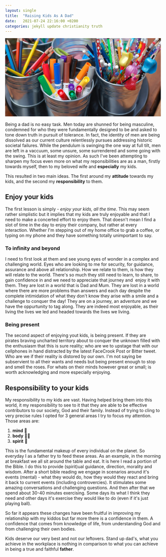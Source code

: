 ```yaml
---
layout: single 
title:  "Raising Kids As A Dad"
date:   2021-07-24 22:16:00 +0200
categories: jekyll update christianity truth 
---
```

![Raising Kids](/images/raisingkids.jpg)

Being a dad is no easy task. Men today are shunned for being masculine, condemned for who they were fundamentally designed to be and asked to tone down truth in pursuit of tolerance. In fact, the identity of men are being dissolved as our current culture relentlessly pursues addressing historic societal failures. While the pendulum is swinging the one way at full tilt, men are left in a vaccuum, some unsure, some surrendered and some going with the swing. This is at least my opinion. As such I've been attempting to sharpen my focus even more on what my reponsibilities are as a man, firstly towards myself, then to my beloved wife and __especially__ my kids.

This resulted in two main ideas. The first around my **attitude** towards my kids, and the second my **responsibility** to them.

## Enjoy your kids

The first lesson is simply - *enjoy your kids, all the time*. This may seem rather simplistic but it implies that my kids are truly enjoyable and that I need to make a concerted effort to enjoy them. That doesn't mean I find a slot of time in the day to enjoy their company, but rather at every interaction. Whether I'm stepping out of my home office to grab a coffee, or typing on my phone and they have something totally unimportant to say. 

### To infinity and beyond
I need to first look at them and see young eyes of wonder in a complex and challenging world. Eyes who are looking to me for security, for guidance, assurance and above all relationship. How we relate to them, is how they will relate to the world. There's so much they still need to learn, to share, to gain confidence in and we need to appreciate that journey and   enjoy it with them. They are lost in a world that is Dad and Mum. They are lost in a world where there are more problems than answers and each day despite the complete intimidation of what they don't know they arise with a smile and a challenge to conquer the day! They are on a journey, an adventure and we have the oppurtunity to tag along. They are indeed most enjoyable, as their living the lives we led and headed towards the lives we living.

### Being present
The second aspect of enjoying yout kids, is being present. If they are pirates braving uncharted territory about to conquer the unknown filled with the enthusiasm that this is sure reality; who are we to upstage that with our cellphones in hand distracted by the latest FaceCrook Post or Bitter tweet. Who are we if their reality is distored by our own. I'm not saying be subservient to all their wants and needs but being present enough to stop and smell the roses. For whats on their minds however great or small; is worth acknowledging and more especially enjoying.

## Responsibility to your kids

My responsibility to my kids are vast. Having helped bring them into this world, it my responsibility to see to it that they are able to be effective contributors to our society, God and their family. Instead of trying to cling to very precise rules I opted for 3 general areas I try to focus my attention. Those areas are:
1. **mind** 🧠 
2. **body** 🧘‍♂️
3. **spirit** 📖

This is the fundamental makeup of every individual on the planet. So everyday I as a father try to feed these areas. As an example, in the morning at breakfast we all sit around the table and eat. It is here I read a portion of the Bible. I do this to provide (spirit)ual guidance, direction, morality and wisdom. After a short bible reading we engage in scenarios around it's events (mental) - what they would do, how they would they react and bring it back to current events (including controvercies). It stimulates some amazing conversations and challenging questions. And then after that we spend about 30-40 minutes exercising. Some days its what I think they need and other days it's exercise they would like to do (even if it's just playing ball).

So far it appears these changes have been fruitful in improving my relationship with my kiddos but far more there is a confidence in them. A confidence that comes from knowledge of life, from understanding God and from challenging their own bodies.

Kids deserve our very best and not our leftovers. Stand up dad's, what you achieve in the workplace is nothing in comparison to what you can achieve in being a true and faithful __father__. 


